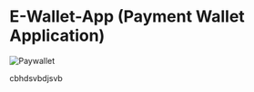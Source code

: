 # E-Wallet-App (Payment Wallet Application)
![Paywallet](https://github.com/Nafisa1117/E-Wallet-App/assets/103953608/67bb9aa3-8629-40ae-a357-00ac0fcb405e)

cbhdsvbdjsvb
